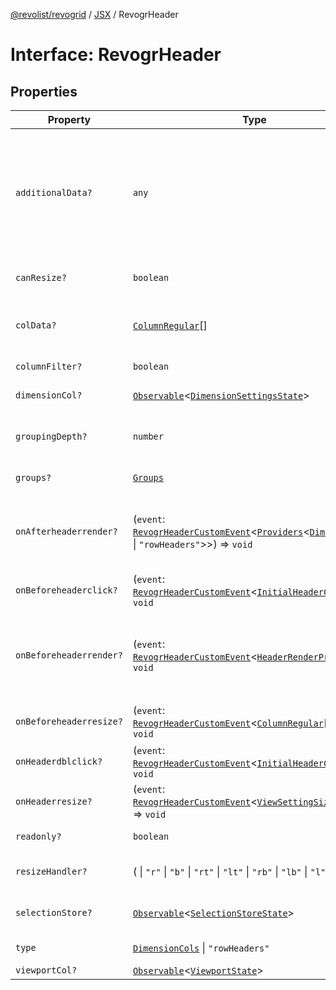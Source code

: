 [@revolist/revogrid](README.md) / [JSX](Namespace.JSX.md) / RevogrHeader

# Interface: RevogrHeader

## Properties

| Property | Type | Description | Defined in |
| ------ | ------ | ------ | ------ |
| `additionalData?` | `any` | Extra properties to pass into header renderer, such as vue or react components to handle parent | [src/components.d.ts:1893](https://github.com/revolist/revogrid/blob/13653d8ee505d63a363463d1b61354eec56320a1/src/components.d.ts#L1893) |
| `canResize?` | `boolean` | If columns can be resized | [src/components.d.ts:1897](https://github.com/revolist/revogrid/blob/13653d8ee505d63a363463d1b61354eec56320a1/src/components.d.ts#L1897) |
| `colData?` | [`ColumnRegular`](Interface.ColumnRegular.md)[] | Columns - defines an array of grid columns. | [src/components.d.ts:1901](https://github.com/revolist/revogrid/blob/13653d8ee505d63a363463d1b61354eec56320a1/src/components.d.ts#L1901) |
| `columnFilter?` | `boolean` | Column filter | [src/components.d.ts:1905](https://github.com/revolist/revogrid/blob/13653d8ee505d63a363463d1b61354eec56320a1/src/components.d.ts#L1905) |
| `dimensionCol?` | [`Observable`](TypeAlias.Observable.md)\<[`DimensionSettingsState`](Interface.DimensionSettingsState.md)\> | Dimension settings X | [src/components.d.ts:1909](https://github.com/revolist/revogrid/blob/13653d8ee505d63a363463d1b61354eec56320a1/src/components.d.ts#L1909) |
| `groupingDepth?` | `number` | Grouping depth, how many levels of grouping | [src/components.d.ts:1913](https://github.com/revolist/revogrid/blob/13653d8ee505d63a363463d1b61354eec56320a1/src/components.d.ts#L1913) |
| `groups?` | [`Groups`](TypeAlias.Groups.md) | Column groups | [src/components.d.ts:1917](https://github.com/revolist/revogrid/blob/13653d8ee505d63a363463d1b61354eec56320a1/src/components.d.ts#L1917) |
| `onAfterheaderrender?` | (`event`: [`RevogrHeaderCustomEvent`](Interface.RevogrHeaderCustomEvent.md)\<[`Providers`](TypeAlias.Providers.md)\<[`DimensionCols`](TypeAlias.DimensionCols.md) \| `"rowHeaders"`\>\>) => `void` | After all header cells rendered. Finalizes cell rendering. | [src/components.d.ts:1921](https://github.com/revolist/revogrid/blob/13653d8ee505d63a363463d1b61354eec56320a1/src/components.d.ts#L1921) |
| `onBeforeheaderclick?` | (`event`: [`RevogrHeaderCustomEvent`](Interface.RevogrHeaderCustomEvent.md)\<[`InitialHeaderClick`](TypeAlias.InitialHeaderClick.md)\>) => `void` | On initial header click | [src/components.d.ts:1925](https://github.com/revolist/revogrid/blob/13653d8ee505d63a363463d1b61354eec56320a1/src/components.d.ts#L1925) |
| `onBeforeheaderrender?` | (`event`: [`RevogrHeaderCustomEvent`](Interface.RevogrHeaderCustomEvent.md)\<[`HeaderRenderProps`](TypeAlias.HeaderRenderProps.md)\>) => `void` | Before each header cell render function. Allows to override cell properties | [src/components.d.ts:1929](https://github.com/revolist/revogrid/blob/13653d8ee505d63a363463d1b61354eec56320a1/src/components.d.ts#L1929) |
| `onBeforeheaderresize?` | (`event`: [`RevogrHeaderCustomEvent`](Interface.RevogrHeaderCustomEvent.md)\<[`ColumnRegular`](Interface.ColumnRegular.md)[]\>) => `void` | On before header resize | [src/components.d.ts:1933](https://github.com/revolist/revogrid/blob/13653d8ee505d63a363463d1b61354eec56320a1/src/components.d.ts#L1933) |
| `onHeaderdblclick?` | (`event`: [`RevogrHeaderCustomEvent`](Interface.RevogrHeaderCustomEvent.md)\<[`InitialHeaderClick`](TypeAlias.InitialHeaderClick.md)\>) => `void` | On header double click | [src/components.d.ts:1937](https://github.com/revolist/revogrid/blob/13653d8ee505d63a363463d1b61354eec56320a1/src/components.d.ts#L1937) |
| `onHeaderresize?` | (`event`: [`RevogrHeaderCustomEvent`](Interface.RevogrHeaderCustomEvent.md)\<[`ViewSettingSizeProp`](TypeAlias.ViewSettingSizeProp.md)\>) => `void` | On header resize | [src/components.d.ts:1941](https://github.com/revolist/revogrid/blob/13653d8ee505d63a363463d1b61354eec56320a1/src/components.d.ts#L1941) |
| `readonly?` | `boolean` | Readonly mode | [src/components.d.ts:1945](https://github.com/revolist/revogrid/blob/13653d8ee505d63a363463d1b61354eec56320a1/src/components.d.ts#L1945) |
| `resizeHandler?` | ( \| `"r"` \| `"b"` \| `"rt"` \| `"lt"` \| `"rb"` \| `"lb"` \| `"l"` \| `"t"`)[] | Defines resize position | [src/components.d.ts:1949](https://github.com/revolist/revogrid/blob/13653d8ee505d63a363463d1b61354eec56320a1/src/components.d.ts#L1949) |
| `selectionStore?` | [`Observable`](TypeAlias.Observable.md)\<[`SelectionStoreState`](TypeAlias.SelectionStoreState.md)\> | Selection, range, focus | [src/components.d.ts:1953](https://github.com/revolist/revogrid/blob/13653d8ee505d63a363463d1b61354eec56320a1/src/components.d.ts#L1953) |
| `type` | [`DimensionCols`](TypeAlias.DimensionCols.md) \| `"rowHeaders"` | Column type | [src/components.d.ts:1957](https://github.com/revolist/revogrid/blob/13653d8ee505d63a363463d1b61354eec56320a1/src/components.d.ts#L1957) |
| `viewportCol?` | [`Observable`](TypeAlias.Observable.md)\<[`ViewportState`](Interface.ViewportState.md)\> | Viewport X | [src/components.d.ts:1961](https://github.com/revolist/revogrid/blob/13653d8ee505d63a363463d1b61354eec56320a1/src/components.d.ts#L1961) |
